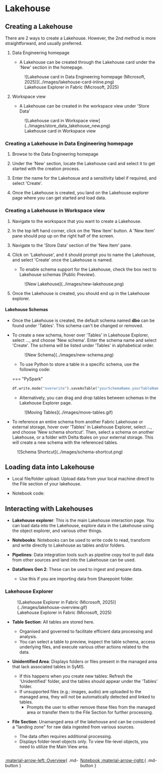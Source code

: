# Lakehouse

## Creating a Lakehouse

There are 2 ways to create a Lakehouse. However, the 2nd method is more straightforward, and usually preferred.

1. Data Engineering homepage
    - A Lakehouse can be created through the Lakehouse card under the 'New' section in the homepage.

    <figure markdown="span">
    ![Lakehouse card in Data Engineering homepage (Microsoft, 2025)](../images/lakehouse-card-inline.png)
    <figcaption>Lakehouse Explorer in Fabric (Microsoft, 2025)</figcaption>
    </figure>

2. Workspace view
    - A Lakehouse can be created in the workspace view under 'Store Data'

    <figure markdown="span">
    ![Lakehouse card in Workspace view](../images/store_data_lakehouse_new.png)
    <figcaption>Lakehouse card in Workspace view</figcaption>
    </figure>

### Creating a Lakehouse in Data Engineering homepage

1. Browse to the Data Engineering homepage

2. Under the 'New' section, locate the Lakehouse card and select it to get started with the creation process.

3. Enter the name for the Lakehosue and a sensitivity label if required, and select 'Create'.

4. Once the Lakehouse is created, you land on the Lakehouse explorer page where you can get started and load data.

### Creating a Lakehouse in Workspace view

1. Navigate to the workspace that you want to create a Lakehouse.

2. In the top left hand corner, click on the 'New Item' button. A 'New Item' pane should pop up on the right half of the screen.

3. Navigate to the 'Store Data' section of the 'New Item' pane.

4. Click on 'Lakehouse', and it should prompt you to name the Lakehouse, and select 'Create' once the Lakehouse is named. 
    - To enable schema support for the Lakehouse, check the box nect to Lakehouse schemas (Public Preview).

    <figure markdown="span">
    ![New Lakehouse](../images/new-lakehouse.png)
    </figure>

5. Once the Lakehouse is created, you should end up in the Lakehouse explorer.


#### Lakehouse Schemas

- Once the Lakehouse is created, the default schema named **dbo** can be found under 'Tables'. This schema can't be changed or removed.

- To create a new schema, hover over 'Tables' in Lakehouse Explorer, select ..., and choose 'New schema'. Enter the schema name and select 'Create'. The schema will be listed under 'Tables' in alphabetical order.

    <figure markdown="span">
    ![New Schema](../images/new-schema.png)
    </figure>

    - To use Python to store a table in a specific schema, use the following code:

    === "PySpark"
    ```python
    df.write.mode("overwrite").saveAsTable("yourSchemaName.yourTableName")
    ```

    - Alternatively, you can drag and drop tables between schemas in the Lakehouse Explorer page.

    <figure markdown="span">
    ![Moving Tables](../images/move-tables.gif)
    </figure>

- To reference an entire schema from another Fabric Lakehouse or external storage, hover over 'Tables' in Lakehouse Explorer, select ..., and choose 'New schema shortcut'. Then, select a schema on another Lakehouse, or a folder with Delta tbales on your external storage. This will create a new schema with the referenced tables.

<figure markdown="span">
![Schema Shortcut](../images/schema-shortcut.png)
</figure>

## Loading data into Lakehouse
- Local file/folder upload: Upload data from your local machine directl to the File section of your lakehouse.

- Notebook code:

## Interacting with Lakehouses

- **Lakehouse explorer**: This is the main Lakehouse interaction page. You can load data into the Lakehouse, explore data in the Lakehouse using the object explorer, and various other things.
- **Notebooks**: Notebooks can be used to write code to read, transform and write directly to Lakehouse as tables and/or folders.
- **Pipelines**: Data integration tools such as pipeline copy tool to pull data from other sources and land into the Lakehouse can be used.

- **Dataflows Gen 2**: These can be used to ingest and prepare data.
    - Use this if you are importing data from Sharepoint folder.

### Lakehouse Explorer

<figure markdown="span">
  ![Lakehouse Explorer in Fabric (Microsoft, 2025)](../images/lakehouse-overview.gif)
  <figcaption>Lakehouse Explorer in Fabric (Microsoft, 2025)</figcaption>
</figure>

- **Table Section**: All tables are stored here.
    - Organised and governed to facilitate efficient data processing and analysis.
    - You can select a table to preview, inspect the table schema, access underlying files, and execute various other actions related to the data.

- **Unidentified Area**: Displays folders or files present in the managed area that lack associated tables in SyMS.
    - If this happens when you create new tables: Refresh the 'Unidentified' folder, and the tables should appear under the 'Tables' folder.
    - If unsupported files (e.g.: images, audio) are uploaded to the managed area, they will not be automatically detected and linked to tables.
        - Prompts the user to either remove these files from the managed area or transfer them to the File Section for further processing. 

- **File Section**: Unamanged area of the lakehouse and can be considered a "landing zone" for raw data ingested from various sources.
    - The data often requires additional processing. 
    - Displays folder-level objects only. To view file-level objects, you need to utilize the Main View area.



<div style="display: flex; justify-content: space-between;" markdown="1">

[:material-arrow-left: Overview](../fabric_tools.md){ .md-button }

[Notebook :material-arrow-right:](./notebook.md){ .md-button }

</div>

